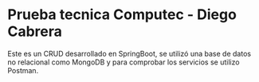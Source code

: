 # Prueba tecnica Computec - Diego Cabrera

Este es un CRUD desarrollado en SpringBoot, se utilizó una base de datos no relacional como MongoDB y para comprobar los servicios se utilizo Postman.
